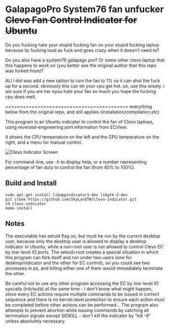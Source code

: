 GalapagoPro System76 fan unfucker ~~Clevo Fan Control Indicator for Ubuntu~~
======================================

Do you fucking hate your stupid fucking fan on your stupid fucking laptop because its fucking loud as fuck and goes crazy when it doesn't need to?

Do you also have a system76 galapago pro?  Or some other clevo laptop that this happens to work on (you better see the original author that this repo was forked from)?

ALl I did was add a new option to turn the fan to 1% so it can shut the fuck up for a second.  obviously this can let your cpu get hot.  so, use this wisely.  i am sure if you are her eyou hate your fan so much you hope the fucking cpu does melt.

==========================================
everything below from the original repo, and still applies (installation/compilation,etc)

This program is an Ubuntu indicator to control the fan of Clevo laptops, using reversed-engineering port information from ECView.

It shows the CPU temperature on the left and the GPU temperature on the right, and a menu for manual control.

![Clevo Indicator Screen](https://i.imgur.com/iAezQmN.png?1)



For command-line, use *-h* to display help, or a number representing percentage of fan duty to control the fan (from 40% to 100%).


Build and Install
-----------------

```shell
sudo apt-get install libappindicator3-dev libgtk-3-dev
git clone https://github.com/SkyLandTW/clevo-indicator.git
cd clevo-indicator
make install
```


Notes
-----

The executable has setuid flag on, but must be run by the current desktop user,
because only the desktop user is allowed to display a desktop indicator in
Ubuntu, while a non-root user is not allowed to control Clevo EC by low-level
IO ports. The setuid=root creates a special situation in which this program can
fork itself and run under two users (one for desktop/indicator and the other
for EC control), so you could see two processes in ps, and killing either one
of them would immediately terminate the other.

Be careful not to use any other program accessing the EC by low-level IO
syscalls (inb/outb) at the same time - I don't know what might happen, since
every EC actions require multiple commands to be issued in correct sequence and
there is no kernel-level protection to ensure each action must be completed
before other actions can be performed... The program also attempts to prevent
abortion while issuing commands by catching all termination signals except
SIGKILL - don't kill the indicator by "kill -9" unless absolutely necessary.

